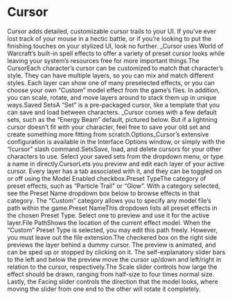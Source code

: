 # Cursor

Cursor adds detailed, customizable cursor trails to your UI. If you’ve ever lost track of your mouse in a hectic battle, or if you’re looking to put the finishing touches on your stylized UI, look no further. _Cursor uses World of Warcraft’s built-in spell effects to offer a variety of preset cursor looks while leaving your system’s resources free for more important things.The CursorEach character’s cursor can be customized to match that character’s style. They can have multiple layers, so you can mix and match different styles. Each layer can show one of many preselected effects, or you can choose your own “Custom” model effect from the game’s files. In addition, you can scale, rotate, and move layers around to stack them up in unique ways.Saved SetsA “Set” is a pre-packaged cursor, like a template that you can save and load between characters. _Cursor comes with a few default sets, such as the “Energy Beam” default, pictured below. But if a lightning cursor doesn’t fit with your character, feel free to save your old set and create something more fitting from scratch.Options_Cursor’s extensive configuration is available in the Interface Options window, or simply with the “/cursor” slash command.SetsSave, load, and delete cursors for your other characters to use. Select your saved sets from the dropdown menu, or type a name in directly.CursorLets you preview and edit each layer of your active cursor. Every layer has a tab associated with it, and they can be toggled on or off using the Model Enabled checkbox.Preset TypeThe category of preset effects, such as “Particle Trail” or “Glow”. With a category selected, see the Preset Name dropdown box below to browse effects in that category. The “Custom” category allows you to specify any model file’s path within the game.Preset NameThis dropdown lists all preset effects in the chosen Preset Type. Select one to preview and use it for the active layer.File PathShows the location of the current effect model. When the “Custom” Preset Type is selected, you may edit this path freely. However, you must leave out the file extension.The checkered box on the right side previews the layer behind a dummy cursor. The preview is animated, and can be sped up or stopped by clicking on it. The self-explanatory slider bars to the left and below the preview move the cursor up/down and left/right in relation to the cursor, respectively.The Scale slider controls how large the effect should be drawn, ranging from half-size to four times normal size. Lastly, the Facing slider controls the direction that the model looks, where moving the slider from one end to the other will rotate it completely.
